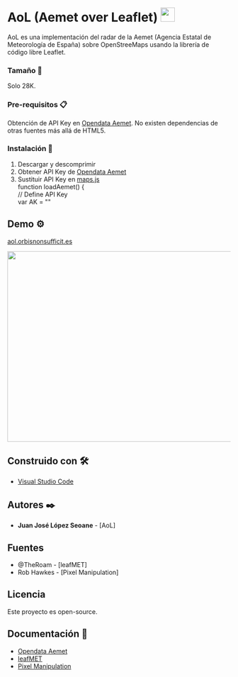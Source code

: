 # AoL (Aemet over Leaflet) <img src="https://user-images.githubusercontent.com/91427246/197046316-dd3fac5c-ffb9-47cc-b8d8-ecb06f2d0e42.png" width="32" height="32">


AoL es una implementación del radar de la Aemet (Agencia Estatal de Meteorología de España) sobre OpenStreeMaps usando la librería de código libre Leaflet.

### Tamaño :straight_ruler:

Solo 28K.

### Pre-requisitos 📋

Obtención de API Key en [Opendata Aemet](https://opendata.aemet.es/centrodedescargas/inicio).
No existen dependencias de otras fuentes más allá de HTML5.

### Instalación 🔧

1. Descargar y descomprimir  
2. Obtener API Key de [Opendata Aemet](https://opendata.aemet.es/centrodedescargas/inicio)  
3. Sustituir API Key en [maps.js](js/maps.js)  
    function loadAemet() {  
      // Define API Key  
	    var AK = ""  

## Demo ⚙️

[aol.orbisnonsufficit.es](https://aol.orbisnonsufficit.es/)

<img src="https://user-images.githubusercontent.com/91427246/197034915-ce122497-bea6-48b2-9e65-2d8af3a73e91.png" width="635" height="430">

## Construido con 🛠️

* [Visual Studio Code](https://code.visualstudio.com/)

## Autores ✒️

* **Juan José López Seoane** - [AoL]

## Fuentes

* @TheRoam - [leafMET]
* Rob Hawkes - [Pixel Manipulation]

## Licencia

Este proyecto es open-source.

## Documentación 📄

* [Opendata Aemet](https://opendata.aemet.es/centrodedescargas/inicio)
* [leafMET](https://github.com/TheRoam/leafMET)
* [Pixel Manipulation](https://code.tutsplus.com/es/tutorials/canvas-from-scratch-pixel-manipulation--net-20573)
